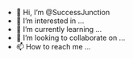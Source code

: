 - 👋 Hi, I’m @SuccessJunction
- 👀 I’m interested in ...
- 🌱 I’m currently learning ...
- 💞️ I’m looking to collaborate on ...
- 📫 How to reach me ...

<!---
SuccessJunction/SuccessJunction is a ✨ special ✨ repository because its `README.md` (this file) appears on your GitHub profile.
You can click the Preview link to take a look at your changes.
--->

